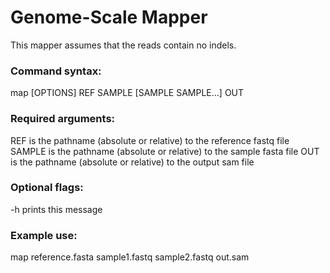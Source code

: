 # Genome-Scale Mapper
This mapper assumes that the reads contain no indels.

### Command syntax:
map [OPTIONS] REF SAMPLE [SAMPLE SAMPLE...] OUT

### Required arguments:
REF is the pathname (absolute or relative) to the reference fastq file
SAMPLE is the pathname (absolute or relative) to the sample fasta file
OUT is the pathname (absolute or relative) to the output sam file

### Optional flags:
-h	  prints this message

### Example use:
map reference.fasta sample1.fastq sample2.fastq out.sam
